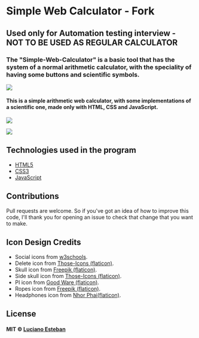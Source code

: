 # Simple Web Calculator - Fork

## Used only for Automation testing interview - NOT TO BE USED AS REGULAR CALCULATOR
### The "Simple-Web-Calculator" is a basic tool that has the system of a normal arithmetic calculator, with the speciality of having some buttons and scientific symbols.

![](imgs/calculator_img.png)


#### This is a simple arithmetic web calculator, with some implementations of a scientific one, made only with HTML, CSS and JavaScript.

![](imgs/preview_img1.jpg)

![](imgs/preview_img2.jpg)


## Technologies used in the program

- [HTML5](https://developer.mozilla.org/en-US/docs/Web/HTML)
- [CSS3](https://www.w3.org/Style/CSS/Overview.en.html)
- [JavaScript](https://www.javascript.com/)


## Contributions

Pull requests are welcome. So if you've got an idea of how to improve this code, I'll thank you for opening an issue to check that change that you want to make.


## Icon Design Credits

- Social icons from [w3schools](https://www.w3schools.com/icons/fontawesome_icons_brand.asp).
- Delete icon from [Those-Icons (flaticon)](https://www.flaticon.com/authors/those-icons).
- Skull icon from [Freepik (flaticon)](https://www.flaticon.com/free-icon/skull_3554197).
- Side skull icon from [Those-Icons (flaticon)](https://www.flaticon.com/free-icon/skull_527056).
- PI icon from [Good Ware (flaticon)](https://www.flaticon.com/free-icon/pi_2532557?related_id=2532557&origin=search).
- Ropes icon from [Freepik (flaticon)](https://www.flaticon.com/free-icon/ropes_1382616).
- Headphones icon from [Nhor Phai(flaticon)](https://www.flaticon.com/free-icon/headphones_2590162?related_id=2590061&origin=search).


## License

#### MIT © [Luciano Esteban](https://github.com/LucioFex)
